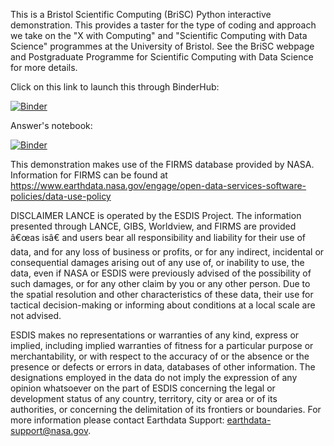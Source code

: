 This is a Bristol Scientific Computing (BriSC) Python interactive demonstration. This provides a taster for the type of coding and approach we take on the "X with Computing" and "Scientific Computing with Data Science" programmes at the University of Bristol. See the BriSC webpage and Postgraduate Programme for Scientific Computing with Data Science for more details.

Click on this link to launch this through BinderHub:

[![Binder](https://mybinder.org/badge_logo.svg)](https://mybinder.org/v2/gh/bri-sc/data-demo/HEAD?urlpath=%2Fdoc%2Ftree%2Fdemo.ipynb)




Answer's notebook:

[![Binder](https://mybinder.org/badge_logo.svg)](https://mybinder.org/v2/gh/bri-sc/data-demo/HEAD?urlpath=%2Fdoc%2Ftree%2Fdemo_ans.ipynb)


This demonstration makes use of the FIRMS database provided by NASA. Information for FIRMS can be found at  
https://www.earthdata.nasa.gov/engage/open-data-services-software-policies/data-use-policy
 
DISCLAIMER
LANCE is operated by the ESDIS Project. The information presented through LANCE, GIBS, Worldview, and FIRMS are 
provided â€œas isâ€ and users bear all responsibility and liability for their use of data, 
and for any loss of business or profits, or for any indirect, incidental or consequential damages arising out of any use of, 
or inability to use, the data, even if NASA or ESDIS were previously advised of the possibility of such damages, 
or for any other claim by you or any other person. Due to the spatial resolution and other characteristics of these data, 
their use for tactical decision-making or informing about conditions at a local scale are not advised.
 
ESDIS makes no representations or warranties of any kind, express or implied, including implied warranties of fitness 
for a particular purpose or merchantability, or with respect to the accuracy of or the absence or the presence or defects 
or errors in data, databases of other information. The designations employed in the data do not imply 
the expression of any opinion whatsoever on the part of ESDIS concerning the legal or development status of any country, 
territory, city or area or of its authorities, or concerning the delimitation of its frontiers or boundaries. 
For more information please contact Earthdata Support: earthdata-support@nasa.gov.
